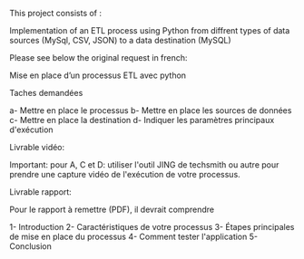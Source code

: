 This project consists of :

Implementation of an ETL process using Python from diffrent types of data sources (MySql, CSV, JSON) to a data destination (MySQL)

Please see below the original request in french: 

Mise en place d’un processus ETL avec python 

Taches demandées

a- Mettre en place le processus
b- Mettre en place les sources de données
c- Mettre en place la destination
d- Indiquer les paramètres principaux d'exécution

Livrable vidéo:

Important: pour A, C et D: utiliser l'outil JING de techsmith ou autre pour prendre une capture vidéo de l'exécution de votre processus.

Livrable rapport:

Pour le rapport à remettre (PDF), il devrait comprendre

1- Introduction
2- Caractéristiques de votre processus
3- Étapes principales de mise en place du processus
4- Comment tester l'application
5- Conclusion
